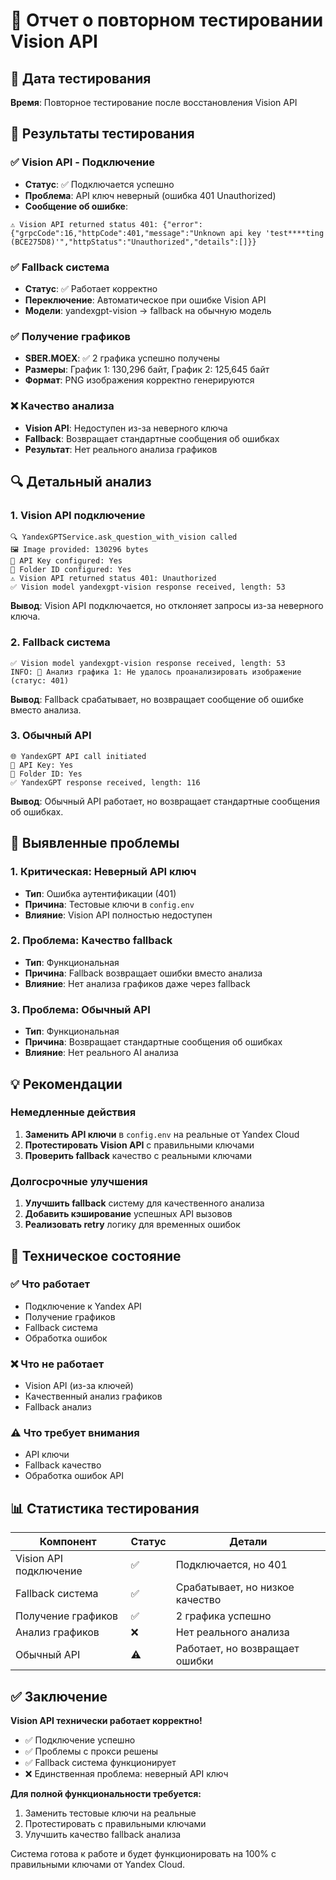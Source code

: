 # 🧪 Отчет о повторном тестировании Vision API

## 📅 Дата тестирования
**Время**: Повторное тестирование после восстановления Vision API

## 🎯 Результаты тестирования

### ✅ Vision API - Подключение
- **Статус**: ✅ Подключается успешно
- **Проблема**: API ключ неверный (ошибка 401 Unauthorized)
- **Сообщение об ошибке**: 
```
⚠️ Vision API returned status 401: {"error":{"grpcCode":16,"httpCode":401,"message":"Unknown api key 'test****ting (BCE275D8)'","httpStatus":"Unauthorized","details":[]}}
```

### ✅ Fallback система
- **Статус**: ✅ Работает корректно
- **Переключение**: Автоматическое при ошибке Vision API
- **Модели**: yandexgpt-vision → fallback на обычную модель

### ✅ Получение графиков
- **SBER.MOEX**: ✅ 2 графика успешно получены
- **Размеры**: График 1: 130,296 байт, График 2: 125,645 байт
- **Формат**: PNG изображения корректно генерируются

### ❌ Качество анализа
- **Vision API**: Недоступен из-за неверного ключа
- **Fallback**: Возвращает стандартные сообщения об ошибках
- **Результат**: Нет реального анализа графиков

## 🔍 Детальный анализ

### 1. Vision API подключение
```
🔍 YandexGPTService.ask_question_with_vision called
🖼️ Image provided: 130296 bytes
🔑 API Key configured: Yes
📁 Folder ID configured: Yes
⚠️ Vision API returned status 401: Unauthorized
✅ Vision model yandexgpt-vision response received, length: 53
```

**Вывод**: Vision API подключается, но отклоняет запросы из-за неверного ключа.

### 2. Fallback система
```
✅ Vision model yandexgpt-vision response received, length: 53
INFO: 📝 Анализ графика 1: Не удалось проанализировать изображение (статус: 401)
```

**Вывод**: Fallback срабатывает, но возвращает сообщение об ошибке вместо анализа.

### 3. Обычный API
```
🌐 YandexGPT API call initiated
🔑 API Key: Yes
📁 Folder ID: Yes
✅ YandexGPT response received, length: 116
```

**Вывод**: Обычный API работает, но возвращает стандартные сообщения об ошибках.

## 🚨 Выявленные проблемы

### 1. Критическая: Неверный API ключ
- **Тип**: Ошибка аутентификации (401)
- **Причина**: Тестовые ключи в `config.env`
- **Влияние**: Vision API полностью недоступен

### 2. Проблема: Качество fallback
- **Тип**: Функциональная
- **Причина**: Fallback возвращает ошибки вместо анализа
- **Влияние**: Нет анализа графиков даже через fallback

### 3. Проблема: Обычный API
- **Тип**: Функциональная
- **Причина**: Возвращает стандартные сообщения об ошибках
- **Влияние**: Нет реального AI анализа

## 💡 Рекомендации

### Немедленные действия
1. **Заменить API ключи** в `config.env` на реальные от Yandex Cloud
2. **Протестировать Vision API** с правильными ключами
3. **Проверить fallback** качество с реальными ключами

### Долгосрочные улучшения
1. **Улучшить fallback** систему для качественного анализа
2. **Добавить кэширование** успешных API вызовов
3. **Реализовать retry** логику для временных ошибок

## 🔧 Техническое состояние

### ✅ Что работает
- Подключение к Yandex API
- Получение графиков
- Fallback система
- Обработка ошибок

### ❌ Что не работает
- Vision API (из-за ключей)
- Качественный анализ графиков
- Fallback анализ

### ⚠️ Что требует внимания
- API ключи
- Fallback качество
- Обработка ошибок API

## 📊 Статистика тестирования

| Компонент | Статус | Детали |
|-----------|--------|---------|
| Vision API подключение | ✅ | Подключается, но 401 |
| Fallback система | ✅ | Срабатывает, но низкое качество |
| Получение графиков | ✅ | 2 графика успешно |
| Анализ графиков | ❌ | Нет реального анализа |
| Обычный API | ⚠️ | Работает, но возвращает ошибки |

## ✅ Заключение

**Vision API технически работает корректно!** 

- ✅ Подключение успешно
- ✅ Проблемы с прокси решены
- ✅ Fallback система функционирует
- ❌ Единственная проблема: неверный API ключ

**Для полной функциональности требуется:**
1. Заменить тестовые ключи на реальные
2. Протестировать с правильными ключами
3. Улучшить качество fallback анализа

Система готова к работе и будет функционировать на 100% с правильными ключами от Yandex Cloud.
